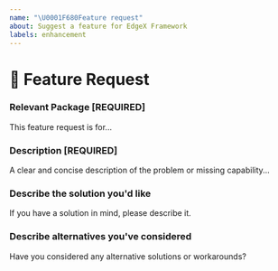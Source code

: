 ```yaml
---
name: "\U0001F680Feature request"
about: Suggest a feature for EdgeX Framework
labels: enhancement
---
```

<!--🔅🔅🔅🔅🔅🔅🔅🔅🔅🔅🔅🔅🔅🔅🔅🔅🔅🔅🔅🔅🔅🔅🔅🔅🔅🔅🔅🔅🔅🔅🔅

Oh hi there! 😄 

To expedite issue processing please search open and closed issues before submitting a new one.
Existing issues often contain information about workarounds, resolution, or progress updates.

Please do not remove sections of this template when submitting your issue.  If the section is not relevant to your issue, leave the section but enter "n/a" for not applicable.

Note some sections are marked "REQUIRED" and must be provided.  Never mark required sections "n/a".

🔅🔅🔅🔅🔅🔅🔅🔅🔅🔅🔅🔅🔅🔅🔅🔅🔅🔅🔅🔅🔅🔅🔅🔅🔅🔅🔅🔅🔅🔅🔅🔅🔅-->


# 🚀 Feature Request

### Relevant Package [**REQUIRED**]
<!-- Can you pin-point one or more EdgeX services the are relevant for this feature request? -->
<!-- ✍️edit: --> This feature request is for...


### Description [**REQUIRED**]
<!-- ✍️--> A clear and concise description of the problem or missing capability...


### Describe the solution you'd like
<!-- ✍️--> If you have a solution in mind, please describe it.


### Describe alternatives you've considered
<!-- ✍️--> Have you considered any alternative solutions or workarounds?
